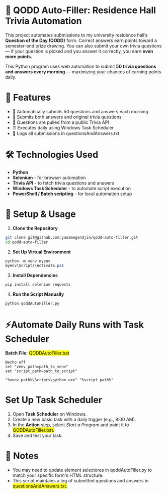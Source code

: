 # 🎯 QODD Auto-Filler: Residence Hall Trivia Automation
This project automates submissions to my university residence hall’s **Question of the Day (QODD)** form. Correct answers earn points toward a semester-end prize drawing. You can also submit your own trivia questions — if your question is picked and you answer it correctly, you earn **even more points.**

This Python program uses web automation to submit **50 trivia questions and answers every morning** — maximizing your chances of earning points daily.

# 🚀 Features
- 🔁 Automatically submits 50 questions and answers each morning
- 📩 Submits both answers and original trivia questions
- 🧠 Questions are pulled from a public Trivia API
- ⏰ Executes daily using Windows Task Scheduler
- 📄 Logs all submissions in questionsAndAnswers.txt

# 🛠️ Technologies Used
- **Python**
- **Selenium** - for browser automation
- **Trivia API** - to fetch trivia questions and answers
- **Windows Task Scheduler** - to automate script execution
- **PowerShell / Batch scripting** - for local automation setup

# 🧪 Setup & Usage
1. **Clone the Repository**
```bash
git clone git@github.com:yaoamegandjin/qodd-auto-filler.git
cd qodd-auto-filler
```
2. **Set Up Virtual Environment**
```powershell
python -m venv myenv
myenv\Scripts\Activate.ps1
```
3. **Install Dependencies**
```bash
pip install selenium requests
```

4. **Run the Script Manually**
```bash
python qoddAutoFiller.py
```

# ⚡Automate Daily Runs with Task Scheduler
**Batch File:** <mark>QODDAutoFiller.bat<mark>
```batch
@echo off
set "venv_path=path_to_venv"
set "script_path=path_to_script"

"%venv_path%\Scripts\python.exe" "%script_path%"
```

# Set Up Task Scheduler

1. Open **Task Scheduler** on Windows.
2. Create a new basic task with a daily trigger (e.g., 8:00 AM).
3. In the **Action** step, select *Start a Program* and point it to <mark>QODDAutoFiller.bat<mark>.
4. Save and test your task.

# 📌 Notes
- You may need to update element selectores in qoddAutoFiller.py to match your specific form's HTML structure.
- This script maintains a log of submitted questions and answers in <mark>questionsAndAnswers.txt<mark>.




